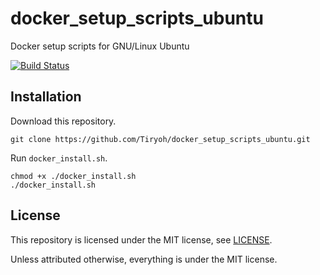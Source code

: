 # docker_setup_scripts_ubuntu
Docker setup scripts for GNU/Linux Ubuntu

[![Build Status](https://travis-ci.org/Tiryoh/docker_setup_scripts_ubuntu.svg?branch=master)](https://travis-ci.org/Tiryoh/docker_setup_scripts_ubuntu)

## Installation

Download this repository.

```
git clone https://github.com/Tiryoh/docker_setup_scripts_ubuntu.git
```

Run `docker_install.sh`.

```
chmod +x ./docker_install.sh
./docker_install.sh
```

## License

This repository is licensed under the MIT license, see [LICENSE]( ./LICENSE  ).

Unless attributed otherwise, everything is under the MIT license.

